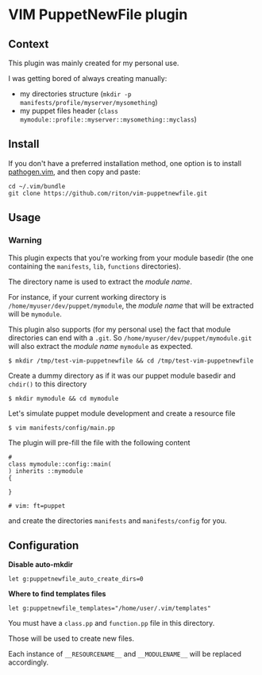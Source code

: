 # VIM PuppetNewFile plugin

## Context

This plugin was mainly created for my personal use.

I was getting bored of always creating manually:
* my directories structure (`mkdir -p manifests/profile/myserver/mysomething`)
* my puppet files header (`class mymodule::profile::myserver::mysomething::myclass`)

## Install

If you don't have a preferred installation method, one option is to install [pathogen.vim](https://github.com/tpope/vim-pathogen), and then copy and paste:

```
cd ~/.vim/bundle
git clone https://github.com/riton/vim-puppetnewfile.git
```

## Usage

### Warning

This plugin expects that you're working from your module basedir (the one containing the `manifests`, `lib`, `functions` directories).

The directory name is used to extract the _module name_.

For instance, if your current working directory is `/home/myuser/dev/puppet/mymodule`, the _module name_ that will be extracted will be `mymodule`.

This plugin also supports (for my personal use) the fact that module directories can end with a `.git`. So `/home/myuser/dev/puppet/mymodule.git` will also extract the _module name_ `mymodule` as expected.


```
$ mkdir /tmp/test-vim-puppetnewfile && cd /tmp/test-vim-puppetnewfile
```

Create a dummy directory as if it was our puppet module basedir and `chdir()` to this directory
```
$ mkdir mymodule && cd mymodule
```

Let's simulate puppet module development and create a resource file

```
$ vim manifests/config/main.pp
```

The plugin will pre-fill the file with the following content

```puppet
#
class mymodule::config::main(
) inherits ::mymodule
{

}

# vim: ft=puppet
```

and create the directories `manifests` and `manifests/config` for you.

## Configuration

**Disable auto-mkdir**
```
let g:puppetnewfile_auto_create_dirs=0
```

**Where to find templates files**
```
let g:puppetnewfile_templates="/home/user/.vim/templates"
```

You must have a `class.pp` and `function.pp` file in this directory.

Those will be used to create new files.

Each instance of `__RESOURCENAME__` and `__MODULENAME__` will be replaced accordingly.
